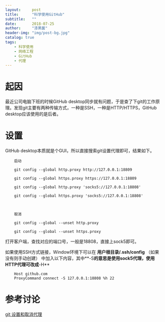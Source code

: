 ```yaml
---
layout:     post
title:      "科学使用GitHub"
subtitle:   ""
date:       2018-07-25
author:     "漆黑菌"
header-img: "img/post-bg.jpg"
catalog: true
tags:
    - 科学使用
    - 网络工程
    - GitHub
    - 代理
---
```


# 起因
最近公司电脑下班的时候GitHub desktop同步就有问题，于是查了下git的工作原理。发现git主要有两种传输方式，一种是SSH，一种是HTTP/HTTPS，GitHub desktop应该使用的是后者。

# 设置
GitHub desktop本质就是个GUI，所以直接搜索git设置代理即可，结果如下。

```
    启动

    git config --global http.proxy http://127.0.0.1:18809
    
    git config --global https.proxy https://127.0.0.1:18809
    
    git config --global http.proxy 'socks5://127.0.0.1:18808' 
    
    git config --global https.proxy 'socks5://127.0.0.1:18808'
    
    
    
    取消
    
    git config --global --unset http.proxy
    
    git config --global --unset https.proxy
```

打开客户端，查找对应的端口号，一般是18808，直接上sock5即可。

如果使用SSH方式链接，Window环境下可以在 **用户根目录/.ssh/config** （如果没有则手动创建） 中加入以下内容，其中**-S**的意思是使用sock5代理，使用HTTP代理可改成**-H**

```
	Host github.com
	ProxyCommand connect -S 127.0.0.1:18808 %h 22
```

# 参考讨论
[git 设置和取消代理](https://gist.github.com/laispace/666dd7b27e9116faece6 "git 设置和取消代理")
